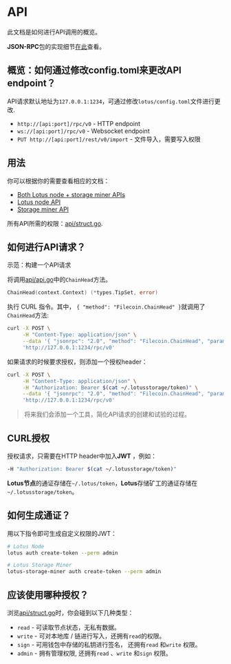 # API

此文档是如何进行API调用的概览。

**JSON-RPC**包的实现细节[在此](https://github.com/filecoin-project/lotus/tree/master/lib/jsonrpc)查看。

## 概览：如何通过修改config.toml来更改API endpoint？

API请求默认地址为`127.0.0.1:1234`，可通过修改`lotus/config.toml`文件进行更改.

- `http://[api:port]/rpc/v0` - HTTP endpoint
- `ws://[api:port]/rpc/v0` - Websocket endpoint
- `PUT http://[api:port]/rest/v0/import` - 文件导入，需要写入权限

## 用法

你可以根据你的需要查看相应的文档：

- [Both Lotus node + storage miner APIs](https://github.com/filecoin-project/lotus/blob/master/api/api_common.go)
- [Lotus node API](https://github.com/filecoin-project/lotus/blob/master/api/api_full.go)
- [Storage miner API](https://github.com/filecoin-project/lotus/blob/master/api/api_storage.go)

所有API所需的权限：[api/struct.go](https://github.com/filecoin-project/lotus/blob/master/api/apistruct/struct.go).

## 如何进行API请求？

示范：构建一个API请求

将调用[api/api.go](https://github.com/filecoin-project/lotus/blob/master/api/api_full.go)中的`ChainHead`方法。

```go
ChainHead(context.Context) (*types.TipSet, error)
```

执行 CURL 指令。其中， `{ "method": "Filecoin.ChainHead" }`就调用了 `ChainHead`方法:

```sh
curl -X POST \
     -H "Content-Type: application/json" \
     --data '{ "jsonrpc": "2.0", "method": "Filecoin.ChainHead", "params": [], "id": 3 }' \
     'http://127.0.0.1:1234/rpc/v0'
```

如果请求的时候要求授权，则添加一个授权header：

```sh
curl -X POST \
     -H "Content-Type: application/json" \
     -H "Authorization: Bearer $(cat ~/.lotusstorage/token)" \
     --data '{ "jsonrpc": "2.0", "method": "Filecoin.ChainHead", "params": [], "id": 3 }' \
     'http://127.0.0.1:1234/rpc/v0'
```

> 将来我们会添加一个工具，简化API请求的创建和试验的过程。

## CURL授权

授权请求，只需要在HTTP header中加入**JWT** ，例如：

```sh
-H "Authorization: Bearer $(cat ~/.lotusstorage/token)"
```

**Lotus节点**的通证存储在`~/.lotus/token`，**Lotus**存储矿工的通证存储在`~/.lotusstorage/token`。

## 如何生成通证？

用以下指令即可生成自定义权限的JWT：

```sh
# Lotus Node
lotus auth create-token --perm admin

# Lotus Storage Miner
lotus-storage-miner auth create-token --perm admin
```

## 应该使用哪种授权？

浏览[api/struct.go](https://github.com/filecoin-project/lotus/blob/master/api/struct.go)时，你会碰到以下几种类型：

- `read` - 可读取节点状态，无私有数据。
- `write` - 可对本地库 / 链进行写入，还拥有`read`的权限。
- `sign` - 可用钱包中存储的私钥进行签名， 还拥有`read` 和`write` 权限。
- `admin` - 拥有管理权限, 还拥有`read` 、`write` 和`sign` 权限。
